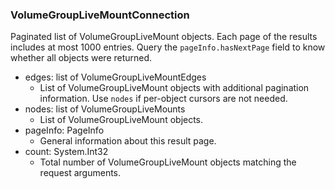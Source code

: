 ### VolumeGroupLiveMountConnection
Paginated list of VolumeGroupLiveMount objects. Each page of the results includes at most 1000 entries. Query the `pageInfo.hasNextPage` field to know whether all objects were returned.

- edges: list of VolumeGroupLiveMountEdges
  - List of VolumeGroupLiveMount objects with additional pagination information. Use `nodes` if per-object cursors are not needed.
- nodes: list of VolumeGroupLiveMounts
  - List of VolumeGroupLiveMount objects.
- pageInfo: PageInfo
  - General information about this result page.
- count: System.Int32
  - Total number of VolumeGroupLiveMount objects matching the request arguments.
